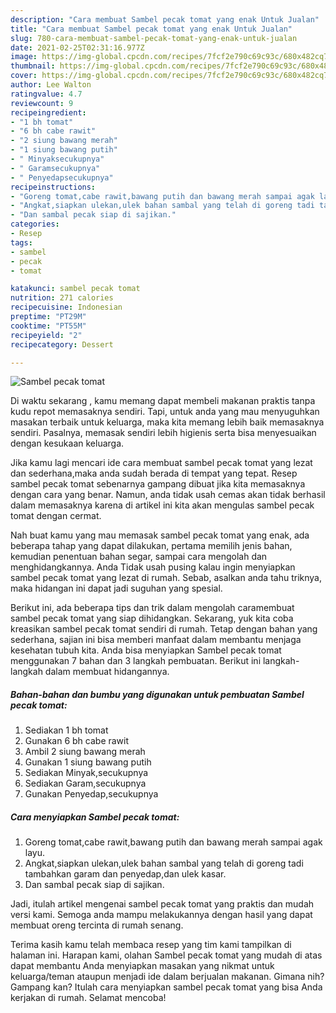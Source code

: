 ```yaml
---
description: "Cara membuat Sambel pecak tomat yang enak Untuk Jualan"
title: "Cara membuat Sambel pecak tomat yang enak Untuk Jualan"
slug: 780-cara-membuat-sambel-pecak-tomat-yang-enak-untuk-jualan
date: 2021-02-25T02:31:16.977Z
image: https://img-global.cpcdn.com/recipes/7fcf2e790c69c93c/680x482cq70/sambel-pecak-tomat-foto-resep-utama.jpg
thumbnail: https://img-global.cpcdn.com/recipes/7fcf2e790c69c93c/680x482cq70/sambel-pecak-tomat-foto-resep-utama.jpg
cover: https://img-global.cpcdn.com/recipes/7fcf2e790c69c93c/680x482cq70/sambel-pecak-tomat-foto-resep-utama.jpg
author: Lee Walton
ratingvalue: 4.7
reviewcount: 9
recipeingredient:
- "1 bh tomat"
- "6 bh cabe rawit"
- "2 siung bawang merah"
- "1 siung bawang putih"
- " Minyaksecukupnya"
- " Garamsecukupnya"
- " Penyedapsecukupnya"
recipeinstructions:
- "Goreng tomat,cabe rawit,bawang putih dan bawang merah sampai agak layu."
- "Angkat,siapkan ulekan,ulek bahan sambal yang telah di goreng tadi tambahkan garam dan penyedap,dan ulek kasar."
- "Dan sambal pecak siap di sajikan."
categories:
- Resep
tags:
- sambel
- pecak
- tomat

katakunci: sambel pecak tomat 
nutrition: 271 calories
recipecuisine: Indonesian
preptime: "PT29M"
cooktime: "PT55M"
recipeyield: "2"
recipecategory: Dessert

---
```



![Sambel pecak tomat](https://img-global.cpcdn.com/recipes/7fcf2e790c69c93c/680x482cq70/sambel-pecak-tomat-foto-resep-utama.jpg)

Di waktu  sekarang , kamu memang dapat membeli makanan praktis tanpa kudu repot memasaknya sendiri. Tapi, untuk anda yang mau menyuguhkan masakan terbaik untuk keluarga, maka kita memang lebih baik memasaknya sendiri. Pasalnya, memasak sendiri lebih higienis serta bisa menyesuaikan dengan kesukaan keluarga.

Jika kamu lagi mencari ide cara membuat sambel pecak tomat yang lezat dan sederhana,maka anda sudah berada di tempat yang tepat. Resep sambel pecak tomat  sebenarnya gampang dibuat jika kita memasaknya dengan cara yang benar. Namun, anda tidak usah cemas akan tidak berhasil dalam memasaknya 
karena di artikel ini kita akan mengulas sambel pecak tomat dengan cermat.  



Nah buat kamu yang mau memasak sambel pecak tomat yang enak, ada beberapa tahap yang dapat dilakukan, pertama memilih jenis bahan, kemudian penentuan bahan segar, sampai cara mengolah dan menghidangkannya. Anda Tidak usah pusing kalau ingin menyiapkan sambel pecak tomat yang lezat di rumah. Sebab, asalkan anda  tahu triknya, maka hidangan ini dapat jadi suguhan yang spesial.

Berikut ini, ada beberapa tips dan trik dalam mengolah caramembuat sambel pecak tomat yang siap dihidangkan. Sekarang, yuk kita coba kreasikan sambel pecak tomat sendiri di rumah. Tetap dengan bahan yang sederhana, sajian ini bisa memberi manfaat dalam membantu menjaga kesehatan tubuh kita. Anda bisa menyiapkan Sambel pecak tomat menggunakan 7 bahan dan 3 langkah pembuatan. Berikut ini langkah-langkah dalam membuat hidangannya.

<!--inarticleads1-->

##### Bahan-bahan dan bumbu yang digunakan untuk pembuatan Sambel pecak tomat:

1. Sediakan 1 bh tomat
1. Gunakan 6 bh cabe rawit
1. Ambil 2 siung bawang merah
1. Gunakan 1 siung bawang putih
1. Sediakan  Minyak,secukupnya
1. Sediakan  Garam,secukupnya
1. Gunakan  Penyedap,secukupnya




<!--inarticleads2-->

##### Cara menyiapkan Sambel pecak tomat:

1. Goreng tomat,cabe rawit,bawang putih dan bawang merah sampai agak layu.
1. Angkat,siapkan ulekan,ulek bahan sambal yang telah di goreng tadi tambahkan garam dan penyedap,dan ulek kasar.
1. Dan sambal pecak siap di sajikan.




Jadi, itulah artikel mengenai  sambel pecak tomat  yang praktis dan mudah versi kami. Semoga anda mampu melakukannya dengan hasil yang dapat membuat oreng tercinta di rumah senang. 

Terima kasih kamu telah membaca resep yang tim kami tampilkan di halaman ini. Harapan kami, olahan  Sambel pecak tomat yang mudah di atas dapat membantu Anda menyiapkan masakan yang nikmat untuk keluarga/teman ataupun menjadi ide dalam berjualan makanan. Gimana nih? Gampang kan? Itulah cara menyiapkan sambel pecak tomat yang bisa Anda kerjakan di rumah. Selamat mencoba!

